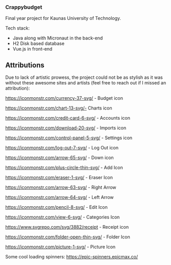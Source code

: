 ### Crappybudget

Final year project for Kaunas University of Technology.

Tech stack: 

- Java along with Micronaut in the back-end
- H2 Disk based database
- Vue.js in front-end

## Attributions

Due to lack of artistic prowess, the project could not be as stylish as it was without these awesome sites and artists (feel free to reach out if I missed an attribution):

https://iconmonstr.com/currency-37-svg/ - Budget icon

https://iconmonstr.com/chart-13-svg/- Charts icon

https://iconmonstr.com/credit-card-6-svg/ - Accounts icon

https://iconmonstr.com/download-20-svg/ - Imports icon

https://iconmonstr.com/control-panel-5-svg/ - Settings icon

https://iconmonstr.com/log-out-7-svg/ - Log Out icon

https://iconmonstr.com/arrow-65-svg/ - Down icon

https://iconmonstr.com/plus-circle-thin-svg/ - Add Icon

https://iconmonstr.com/eraser-1-svg/ - Eraser Icon

https://iconmonstr.com/arrow-63-svg/ - Right Arrow

https://iconmonstr.com/arrow-64-svg/ - Left Arrow

https://iconmonstr.com/pencil-8-svg/ - Edit Icon

https://iconmonstr.com/view-6-svg/ - Categories Icon

https://www.svgrepo.com/svg/3882/receipt - Receipt icon

https://iconmonstr.com/folder-open-thin-svg/ - Folder Icon

https://iconmonstr.com/picture-1-svg/ - Picture Icon

Some cool loading spinners:
https://epic-spinners.epicmax.co/